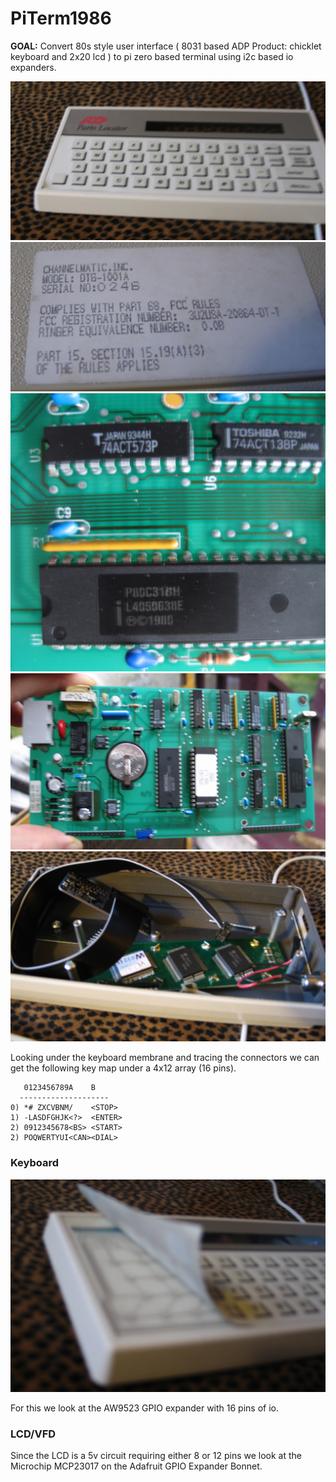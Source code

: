 # PiTerm1986
**GOAL:** Convert 80s style user interface ( 8031 based ADP Product: chicklet keyboard and 2x20 lcd ) to pi zero based terminal using i2c based io expanders.

![](images/IMG_3780.jpg)
![](images/IMG_3784.jpg)
![](images/IMG_3783.jpg)
![](images/IMG_3782.jpg)
![](images/IMG_3781.jpg)

Looking under the keyboard membrane and tracing the connectors we can get the following key map under a 4x12 array (16 pins).

```
   0123456789A    B
  --------------------
0) *# ZXCVBNM/    <STOP>
1) -LASDFGHJK<?>  <ENTER>
2) 0912345678<BS> <START>
2) POQWERTYUI<CAN><DIAL>
```
### Keyboard

![](images/IMG_3779.jpg)

For this we look at the AW9523 GPIO expander with 16 pins of io.

### LCD/VFD 

Since the LCD is a 5v circuit requiring either 8 or 12 pins we look at the Microchip MCP23017 on the Adafruit GPIO Expander Bonnet. 



